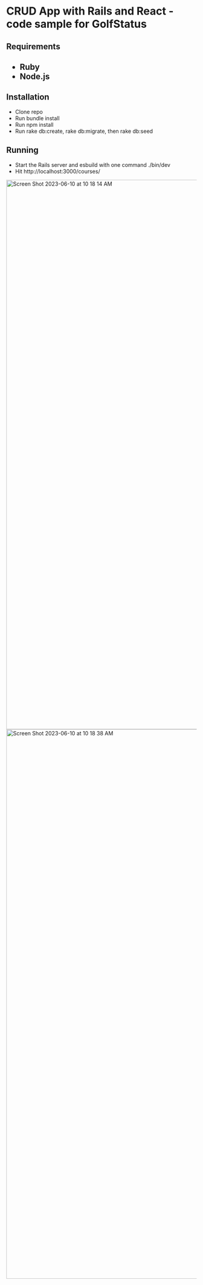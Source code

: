 <h1>CRUD App with Rails and React - code sample for GolfStatus</h1>

<h2>Requirements<h2>
<ul>
  <li>Ruby</li>
  <li>Node.js</li>
 </ul>
  
<h2>Installation</h2>
  <ul>
    <li>Clone repo</li>
    <li>Run bundle install</li>
    <li>Run npm install</li>
    <li>Run rake db:create, rake db:migrate, then rake db:seed</li>
  </ul>
    
<h2>Running</h2>
  <ul>
    <li>Start the Rails server and esbuild with one command ./bin/dev</li>
    <li>Hit http://localhost:3000/courses/ </li>
  </ul>
<img width="1449" alt="Screen Shot 2023-06-10 at 10 18 14 AM" src="https://github.com/LaurenGrassello/Golf-Status/assets/97255159/5531c3b5-6fe1-4379-80ce-64e5155abb29">
<img width="1449" alt="Screen Shot 2023-06-10 at 10 18 38 AM" src="https://github.com/LaurenGrassello/Golf-Status/assets/97255159/fd4ef976-4e1e-4123-b385-49e7af166dbd">
